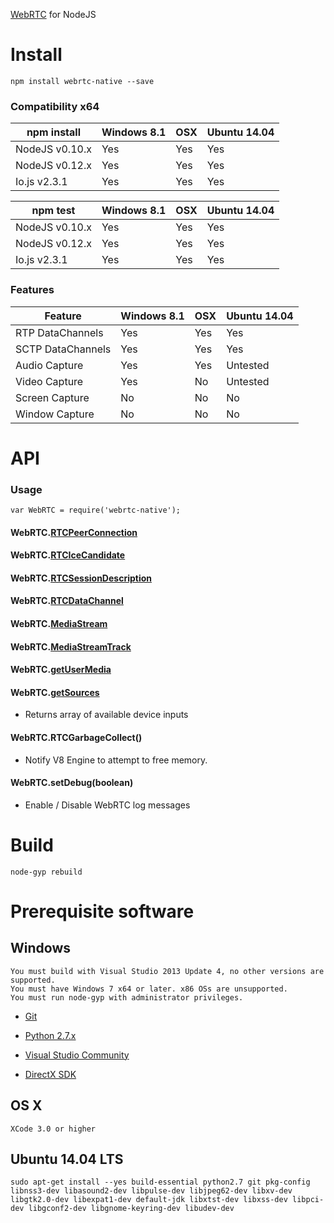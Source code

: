 [WebRTC](http://en.wikipedia.org/wiki/WebRTC) for NodeJS

# Install

````
npm install webrtc-native --save
````

### Compatibility x64

| npm install           | Windows 8.1 | OSX | Ubuntu 14.04 |
|-----------------------|-------------|-----|--------------|
| NodeJS v0.10.x        | Yes         | Yes | Yes          |
| NodeJS v0.12.x        | Yes         | Yes | Yes          |
| Io.js v2.3.1          | Yes         | Yes | Yes          |

| npm test              | Windows 8.1 | OSX | Ubuntu 14.04 |
|-----------------------|-------------|-----|--------------|
| NodeJS v0.10.x        | Yes         | Yes | Yes          |
| NodeJS v0.12.x        | Yes         | Yes | Yes          |
| Io.js v2.3.1          | Yes         | Yes | Yes          |

### Features

| Feature               | Windows 8.1 | OSX | Ubuntu 14.04 |
|-----------------------|-------------|-----|--------------|
| RTP DataChannels      | Yes         | Yes | Yes          |
| SCTP DataChannels     | Yes         | Yes | Yes          |
| Audio Capture         | Yes         | Yes | Untested     |
| Video Capture         | Yes         | No  | Untested     |
| Screen Capture        | No          | No  | No           |
| Window Capture        | No          | No  | No           |

# API
### Usage

````
var WebRTC = require('webrtc-native');
````

#### WebRTC.[RTCPeerConnection](https://developer.mozilla.org/en-US/docs/Web/API/RTCPeerConnection)

#### WebRTC.[RTCIceCandidate](https://developer.mozilla.org/en-US/docs/Web/API/RTCPeerConnectionIceEvent)

#### WebRTC.[RTCSessionDescription](https://developer.mozilla.org/en-US/docs/Web/API/RTCSessionDescription)

#### WebRTC.[RTCDataChannel](https://developer.mozilla.org/en-US/docs/Web/API/RTCDataChannel)

#### WebRTC.[MediaStream](https://developer.mozilla.org/en-US/docs/Web/API/MediaStream)

#### WebRTC.[MediaStreamTrack](https://developer.mozilla.org/en-US/docs/Web/API/MediaStreamTrack)

#### WebRTC.[getUserMedia](https://developer.mozilla.org/en-US/docs/Web/API/Navigator/getUserMedia)

#### WebRTC.[getSources](http://simpl.info/getusermedia/sources/index.html)

- Returns array of available device inputs

#### WebRTC.RTCGarbageCollect()

- Notify V8 Engine to attempt to free memory.

#### WebRTC.setDebug(boolean)

- Enable / Disable WebRTC log messages

# Build

````
node-gyp rebuild
````

# Prerequisite software
## Windows

````
You must build with Visual Studio 2013 Update 4, no other versions are supported.
You must have Windows 7 x64 or later. x86 OSs are unsupported.
You must run node-gyp with administrator privileges.
````
- [Git](http://git-scm.com/)

- [Python 2.7.x](https://www.python.org/downloads/)

- [Visual Studio Community](https://www.visualstudio.com/products/visual-studio-community-vs)

- [DirectX SDK](https://www.microsoft.com/en-us/download/details.aspx?id=6812)

## OS X
````
XCode 3.0 or higher
````

## Ubuntu 14.04 LTS
````
sudo apt-get install --yes build-essential python2.7 git pkg-config libnss3-dev libasound2-dev libpulse-dev libjpeg62-dev libxv-dev libgtk2.0-dev libexpat1-dev default-jdk libxtst-dev libxss-dev libpci-dev libgconf2-dev libgnome-keyring-dev libudev-dev
````
